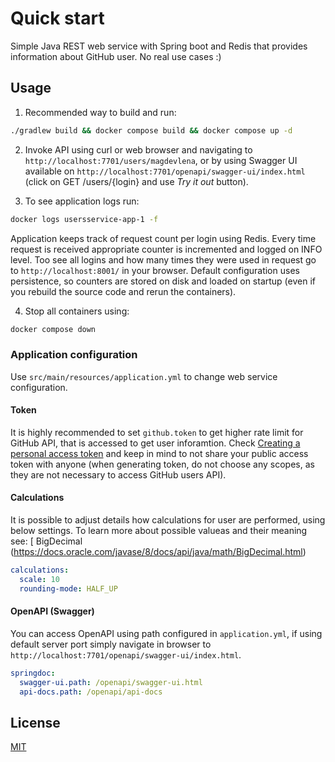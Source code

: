 # Quick start

Simple Java REST web service with Spring boot and Redis that provides information about GitHub user. No real use
cases :)

## Usage

1. Recommended way to build and run:

```bash
./gradlew build && docker compose build && docker compose up -d
```

2. Invoke API using curl or web browser and navigating to `http://localhost:7701/users/magdevlena`, or by using Swagger
   UI available on `http://localhost:7701/openapi/swagger-ui/index.html` (click on GET /users/{login} and use *Try it
   out* button).

3. To see application logs run:

```bash
docker logs usersservice-app-1 -f
```

Application keeps track of request count per login using Redis. Every time request is received appropriate counter is
incremented and logged on INFO level. Too see all logins and how many times they were used in request go
to `http://localhost:8001/` in your browser. Default configuration uses persistence, so counters are stored on disk and
loaded on startup (even if you rebuild the source code and rerun the containers).

4. Stop all containers using:

```bash
docker compose down
```

### Application configuration

Use `src/main/resources/application.yml` to change web service configuration.

#### Token

It is highly recommended to set `github.token` to get higher rate limit for GitHub API, that is accessed to get user
inforamtion.
Check [Creating a personal access token](https://docs.github.com/en/authentication/keeping-your-account-and-data-secure/managing-your-personal-access-tokens#creating-a-personal-access-token-classic)
and keep in mind to not share your public access token with anyone (when generating token, do not choose any scopes, as
they are not necessary to access GitHub users API).

#### Calculations

It is possible to adjust details how calculations for user are performed, using below settings. To learn more about
possible valueas and their meaning see: [
BigDecimal (https://docs.oracle.com/javase/8/docs/api/java/math/BigDecimal.html)

```yml
calculations:
  scale: 10
  rounding-mode: HALF_UP
```

#### OpenAPI (Swagger)

You can access OpenAPI using path configured in `application.yml`, if using default server port simply navigate in
browser to `http://localhost:7701/openapi/swagger-ui/index.html`.

```yml
springdoc:
  swagger-ui.path: /openapi/swagger-ui.html
  api-docs.path: /openapi/api-docs
```

## License

[MIT](https://choosealicense.com/licenses/mit/)